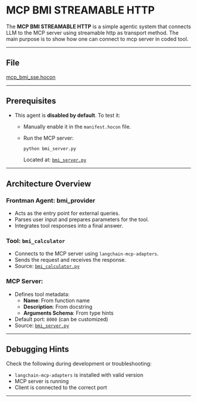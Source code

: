 # MCP BMI STREAMABLE HTTP

The **MCP BMI STREAMABLE HTTP** is a simple agentic system that connects LLM to the MCP server using streamable http as transport method. The main purpose is to show how one can connect to mcp server in coded tool.

---

## File

[mcp_bmi_sse.hocon](../../registries/mcp_bmi_streamable_http.hocon)

---

## Prerequisites

- This agent is **disabled by default**. To test it:
  - Manually enable it in the `manifest.hocon` file.
  - Run the MCP server:

    ```bash
    python bmi_server.py
    ```

    Located at: [`bmi_server.py`](../../servers/mcp/bmi_server.py)

---


## Architecture Overview

### Frontman Agent: **bmi_provider**
- Acts as the entry point for external queries.
- Parses user input and prepares parameters for the tool.
- Integrates tool responses into a final answer.

### Tool: `bmi_calculator`
- Connects to the MCP server using `langchain-mcp-adapters`.
- Sends the request and receives the response.
- Source: [`bmi_calculator.py`](../../coded_tools/mcp_bmi_sse/bmi_calculator.py)

### MCP Server:
- Defines tool metadata:
  - **Name**: From function name
  - **Description**: From docstring
  - **Arguments Schema**: From type hints
- Default port: `8000` (can be customized)
- Source: [`bmi_server.py`](../../servers/mcp/bmi_server.py)

---

## Debugging Hints

Check the following during development or troubleshooting:

- `langchain-mcp-adapters` is installed with valid version
- MCP server is running
- Client is connected to the correct port

---
